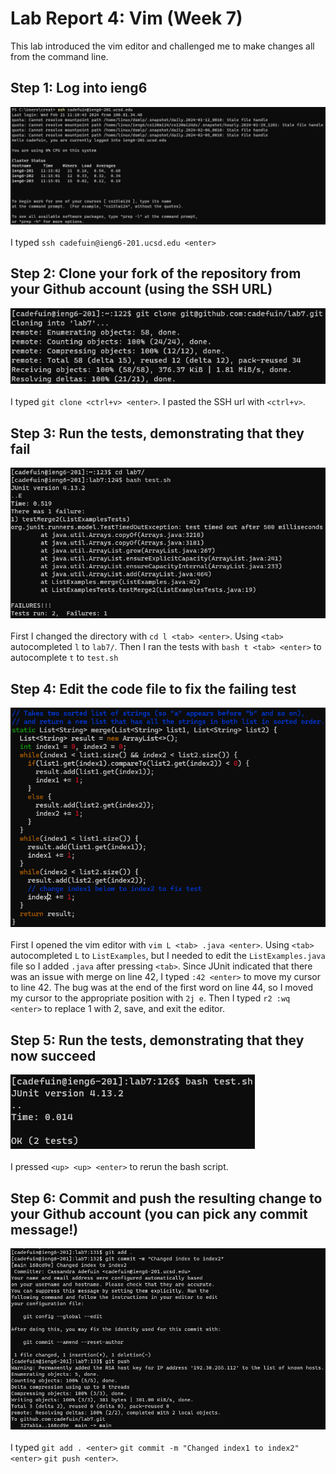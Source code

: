 # Lab Report 4: Vim (Week 7)
This lab introduced the vim editor and challenged me to make changes all from the command line.

## Step 1: Log into ieng6
![Screenshot of logging into ieng6](cse15l-report-4-ss-1.png) <br> <br>
I typed `ssh cadefuin@ieng6-201.ucsd.edu <enter>`

## Step 2: Clone your fork of the repository from your Github account (using the SSH URL)
![Screenshot of cloning fork](cse15l-report-4-ss-2.png) <br> <br>
I typed `git clone <ctrl+v> <enter>`. I pasted the SSH url with `<ctrl+v>`.

## Step 3: Run the tests, demonstrating that they fail
![Screenshot of running tests](cse15l-report-4-ss-3.png) <br> <br>
First I changed the directory with `cd l <tab> <enter>`. Using `<tab>` autocompleted `l` to `lab7/`. Then I ran the tests with `bash t <tab> <enter>` to autocomplete `t` to `test.sh`

## Step 4: Edit the code file to fix the failing test
![Screenshot of editing](cse15l-report-4-ss-7.png) <br> <br>
First I opened the vim editor with `vim L <tab> .java <enter>`. Using `<tab>` autocompleted `L` to `ListExamples`, but I needed to edit the `ListExamples.java` file so I added `.java` after pressing `<tab>`. Since JUnit indicated that there was an issue with merge on line 42, I typed `:42 <enter>` to move my cursor to line 42. The bug was at the end of the first word on line 44, so I moved my cursor to the appropriate position with `2j e`. Then I typed `r2 :wq <enter>` to replace 1 with 2, save, and exit the editor.

## Step 5: Run the tests, demonstrating that they now succeed
![Screenshot of running tests](cse15l-report-4-ss-5.png) <br> <br>
I pressed `<up> <up> <enter>` to rerun the bash script.

## Step 6: Commit and push the resulting change to your Github account (you can pick any commit message!)
![Screenshot of committing and pushing](cse15l-report-4-ss-6.png) <br> <br>
I typed `git add . <enter>` `git commit -m "Changed index1 to index2" <enter>` `git push <enter>`.

